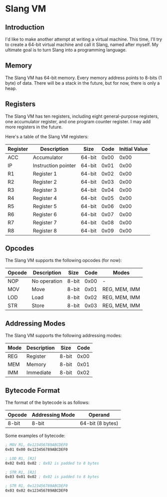 # Slang VM

## Introduction

I'd like to make another attempt at writing a virtual machine. This time, I'll try to create a 64-bit virtual machine and call it Slang, named after myself. My ultimate goal is to turn Slang into a programming language.

## Memory

The Slang VM has 64-bit memory. Every memory address points to 8-bits (1 byte) of data. There will be a stack in the future, but for now, there is only a heap.

## Registers

The Slang VM has ten registers, including eight general-purpose registers, one accumulator register, and one program counter register. I may add more registers in the future.

Here's a table of the Slang VM registers:

| Register | Description         | Size   | Code | Initial Value |
| -------- | ------------------- | ------ | ---- | ------------- |
| ACC      | Accumulator         | 64-bit | 0x00 | 0x00          |
| IP       | Instruction pointer | 64-bit | 0x01 | 0x00          |
| R1       | Register 1          | 64-bit | 0x02 | 0x00          |
| R2       | Register 2          | 64-bit | 0x03 | 0x00          |
| R3       | Register 3          | 64-bit | 0x04 | 0x00          |
| R4       | Register 4          | 64-bit | 0x05 | 0x00          |
| R5       | Register 5          | 64-bit | 0x06 | 0x00          |
| R6       | Register 6          | 64-bit | 0x07 | 0x00          |
| R7       | Register 7          | 64-bit | 0x08 | 0x00          |
| R8       | Register 8          | 64-bit | 0x09 | 0x00          |

## Opcodes

The Slang VM supports the following opcodes (for now):

| Opcode | Description  | Size  | Code | Modes         |
| ------ | ------------ | ----- | ---- | ------------- |
| NOP    | No operation | 8-bit | 0x00 | -             |
| MOV    | Move         | 8-bit | 0x01 | REG, MEM, IMM |
| LOD    | Load         | 8-bit | 0x02 | REG, MEM, IMM |
| STR    | Store        | 8-bit | 0x03 | REG, MEM, IMM |

## Addressing Modes

The Slang VM supports the following addressing modes:

| Mode | Description | Size  | Code |
| ---- | ----------- | ----- | ---- |
| REG  | Register    | 8-bit | 0x00 |
| MEM  | Memory      | 8-bit | 0x01 |
| IMM  | Immediate   | 8-bit | 0x02 |

## Bytecode Format

The format of the bytecode is as follows:

| Opcode | Addressing Mode | Operand          |
| ------ | --------------- | ---------------- |
| 8-bit  | 8-bit           | 64-bit (8 bytes) |

Some examples of bytecode:

```asm
; MOV R1, 0x123456789ABCDEF0
0x01 0x00 0x123456789ABCDEF0

; LOD R1, [R2]
0x02 0x01 0x02 ; 0x02 is padded to 8 bytes

; STR R1, [R2]
0x03 0x01 0x02 ; 0x02 is padded to 8 bytes

; STR R1, 0x123456789ABCDEF0
0x03 0x02 0x123456789ABCDEF0
```

